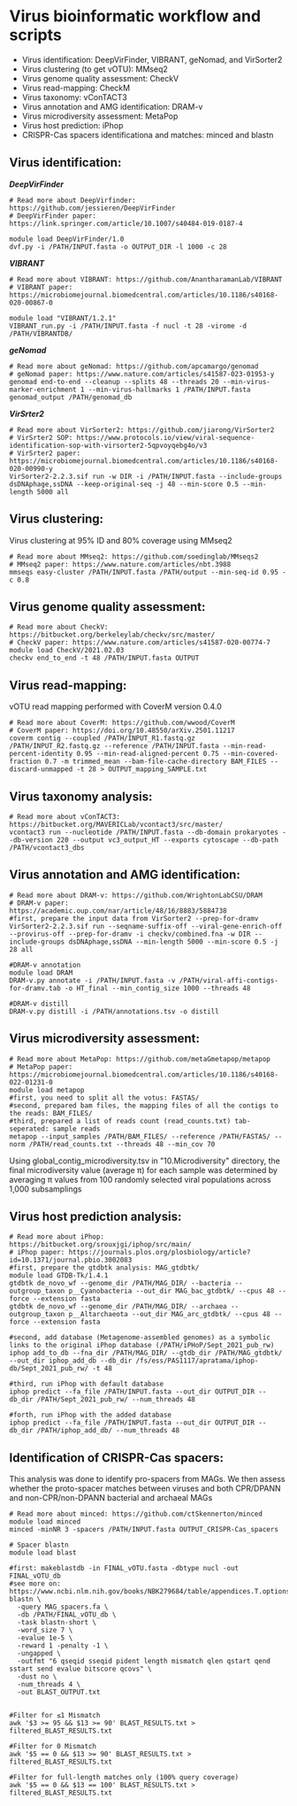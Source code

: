 # Virus bioinformatic workflow and scripts
- Virus identification: DeepVirFinder, VIBRANT, geNomad, and VirSorter2
- Virus clustering (to get vOTU): MMseq2
- Virus genome quality assessment: CheckV
- Virus read-mapping: CheckM
- Virus taxonomy: vConTACT3
- Virus annotation and AMG identification: DRAM-v
- Virus microdiversity assessment: MetaPop
- Virus host prediction: iPhop
- CRISPR-Cas spacers identificationa and matches: minced and blastn

## Virus identification:
**_DeepVirFinder_**
```
# Read more about DeepVirfinder: https://github.com/jessieren/DeepVirFinder
# DeepVirFinder paper: https://link.springer.com/article/10.1007/s40484-019-0187-4

module load DeepVirFinder/1.0
dvf.py -i /PATH/INPUT.fasta -o OUTPUT_DIR -l 1000 -c 28
```
**_VIBRANT_**
```
# Read more about VIBRANT: https://github.com/AnantharamanLab/VIBRANT
# VIBRANT paper: https://microbiomejournal.biomedcentral.com/articles/10.1186/s40168-020-00867-0

module load "VIBRANT/1.2.1"
VIBRANT_run.py -i /PATH/INPUT.fasta -f nucl -t 28 -virome -d /PATH/VIBRANTDB/
```

**_geNomad_**
```
# Read more about geNomad: https://github.com/apcamargo/genomad
# geNomad paper: https://www.nature.com/articles/s41587-023-01953-y
genomad end-to-end --cleanup --splits 48 --threads 20 --min-virus-marker-enrichment 1 --min-virus-hallmarks 1 /PATH/INPUT.fasta genomad_output /PATH/genomad_db
```

**_VirSrter2_**
```
# Read more about VirSorter2: https://github.com/jiarong/VirSorter2
# VirSrter2 SOP: https://www.protocols.io/view/viral-sequence-identification-sop-with-virsorter2-5qpvoyqebg4o/v3
# VirSrter2 paper: https://microbiomejournal.biomedcentral.com/articles/10.1186/s40168-020-00990-y
VirSorter2-2.2.3.sif run -w DIR -i /PATH/INPUT.fasta --include-groups dsDNAphage,ssDNA --keep-original-seq -j 48 --min-score 0.5 --min-length 5000 all
```

## Virus clustering:
Virus clustering at 95% ID and 80% coverage using MMseq2
```
# Read more about MMseq2: https://github.com/soedinglab/MMseqs2
# MMseq2 paper: https://www.nature.com/articles/nbt.3988
mmseqs easy-cluster /PATH/INPUT.fasta /PATH/output --min-seq-id 0.95 -c 0.8
```

## Virus genome quality assessment:
```
# Read more about CheckV: https://bitbucket.org/berkeleylab/checkv/src/master/
# CheckV paper: https://www.nature.com/articles/s41587-020-00774-7
module load CheckV/2021.02.03
checkv end_to_end -t 48 /PATH/INPUT.fasta OUTPUT
```

## Virus read-mapping:
vOTU read mapping performed with CoverM version 0.4.0
```
# Read more about CoverM: https://github.com/wwood/CoverM
# CoverM paper: https://doi.org/10.48550/arXiv.2501.11217
coverm contig --coupled /PATH/INPUT_R1.fastq.gz /PATH/INPUT_R2.fastq.gz --reference /PATH/INPUT.fasta --min-read-percent-identity 0.95 --min-read-aligned-percent 0.75 --min-covered-fraction 0.7 -m trimmed_mean --bam-file-cache-directory BAM_FILES --discard-unmapped -t 28 > OUTPUT_mapping_SAMPLE.txt
```

## Virus taxonomy analysis: 
```
# Read more about vConTACT3: https://bitbucket.org/MAVERICLab/vcontact3/src/master/
vcontact3 run --nucleotide /PATH/INPUT.fasta --db-domain prokaryotes --db-version 220 --output vc3_output_HT --exports cytoscape --db-path /PATH/vcontact3_dbs
```

## Virus annotation and AMG identification:
```
# Read more about DRAM-v: https://github.com/WrightonLabCSU/DRAM
# DRAM-v paper: https://academic.oup.com/nar/article/48/16/8883/5884738
#first, prepare the input data from VirSorter2 --prep-for-dramv
VirSorter2-2.2.3.sif run --seqname-suffix-off --viral-gene-enrich-off --provirus-off --prep-for-dramv -i checkv/combined.fna -w DIR --include-groups dsDNAphage,ssDNA --min-length 5000 --min-score 0.5 -j 28 all

#DRAM-v annotation
module load DRAM
DRAM-v.py annotate -i /PATH/INPUT.fasta -v /PATH/viral-affi-contigs-for-dramv.tab -o HT_final --min_contig_size 1000 --threads 48

#DRAM-v distill
DRAM-v.py distill -i /PATH/annotations.tsv -o distill
```

## Virus microdiversity assessment:
```
# Read more about MetaPop: https://github.com/metaGmetapop/metapop 
# MetaPop paper: https://microbiomejournal.biomedcentral.com/articles/10.1186/s40168-022-01231-0
module load metapop
#first, you need to split all the votus: FASTAS/
#second, prepared bam files, the mapping files of all the contigs to the reads: BAM_FILES/
#third, prepared a list of reads count (read_counts.txt) tab-seperated: sample reads
metapop --input_samples /PATH/BAM_FILES/ --reference /PATH/FASTAS/ --norm /PATH/read_counts.txt --threads 48 --min_cov 70
```
Using global_contig_microdiversity.tsv in "10.Microdiversity" directory, the final microdiversity value (average π) for each sample was determined by averaging π values from 100 randomly selected viral populations across 1,000 subsamplings

## Virus host prediction analysis:
```
# Read more about iPhop: https://bitbucket.org/srouxjgi/iphop/src/main/
# iPhop paper: https://journals.plos.org/plosbiology/article?id=10.1371/journal.pbio.3002083
#first, prepare the gtdbtk analysis: MAG_gtdbtk/
module load GTDB-Tk/1.4.1
gtdbtk de_novo_wf --genome_dir /PATH/MAG_DIR/ --bacteria --outgroup_taxon p__Cyanobacteria --out_dir MAG_bac_gtdbtk/ --cpus 48 --force --extension fasta
gtdbtk de_novo_wf --genome_dir /PATH/MAG_DIR/ --archaea --outgroup_taxon p__Altarchaeota --out_dir MAG_arc_gtdbtk/ --cpus 48 --force --extension fasta

#second, add database (Metagenome-assembled genomes) as a symbolic links to the original iPhop database (/PATH/iPHoP/Sept_2021_pub_rw)
iphop add_to_db --fna_dir /PATH/MAG_DIR/ --gtdb_dir /PATH/MAG_gtdbtk/ --out_dir iphop_add_db --db_dir /fs/ess/PAS1117/apratama/iphop-db/Sept_2021_pub_rw/ -t 48

#third, run iPhop with default database
iphop predict --fa_file /PATH/INPUT.fasta --out_dir OUTPUT_DIR --db_dir /PATH/Sept_2021_pub_rw/ --num_threads 48

#forth, run iPhop with the added database
iphop predict --fa_file /PATH/INPUT.fasta --out_dir OUTPUT_DIR --db_dir /PATH/iphop_add_db/ --num_threads 48
```

## Identification of CRISPR-Cas spacers:
This analysis was done to identify pro-spacers from MAGs. We then assess whether the proto-spacer matches between viruses and both CPR/DPANN and non-CPR/non-DPANN bacterial and archaeal MAGs
```
# Read more about minced: https://github.com/ctSkennerton/minced
module load minced
minced -minNR 3 -spacers /PATH/INPUT.fasta OUTPUT_CRISPR-Cas_spacers

# Spacer blastn
module load blast

#first: makeblastdb -in FINAL_vOTU.fasta -dbtype nucl -out FINAL_vOTU_db
#see more on: https://www.ncbi.nlm.nih.gov/books/NBK279684/table/appendices.T.options_common_to_all_blast/
blastn \
  -query MAG_spacers.fa \
  -db /PATH/FINAL_vOTU_db \
  -task blastn-short \
  -word_size 7 \
  -evalue 1e-5 \
  -reward 1 -penalty -1 \
  -ungapped \
  -outfmt "6 qseqid sseqid pident length mismatch qlen qstart qend sstart send evalue bitscore qcovs" \
  -dust no \
  -num_threads 4 \
  -out BLAST_OUTPUT.txt


#Filter for ≤1 Mismatch
awk '$3 >= 95 && $13 >= 90' BLAST_RESULTS.txt > filtered_BLAST_RESULTS.txt

#Filter for 0 Mismatch
awk '$5 == 0 && $13 >= 90' BLAST_RESULTS.txt > filtered_BLAST_RESULTS.txt

#Filter for full-length matches only (100% query coverage)
awk '$5 == 0 && $13 == 100' BLAST_RESULTS.txt > filtered_BLAST_RESULTS.txt
```


